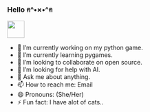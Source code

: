 ### Hello ฅ^•×•^ฅ


<img src="" width="40" height="40" />



- 🔭 I’m currently working on my python game.
- 🌱 I’m currently learning pygames.
- 👯 I’m looking to collaborate on open source.
- 🤔 I’m looking for help with AI.
- 💬 Ask me about anything.
- 📫 How to reach me: Email
- 😄 Pronouns: (She/Her)
- ⚡ Fun fact: I have alot of cats..
